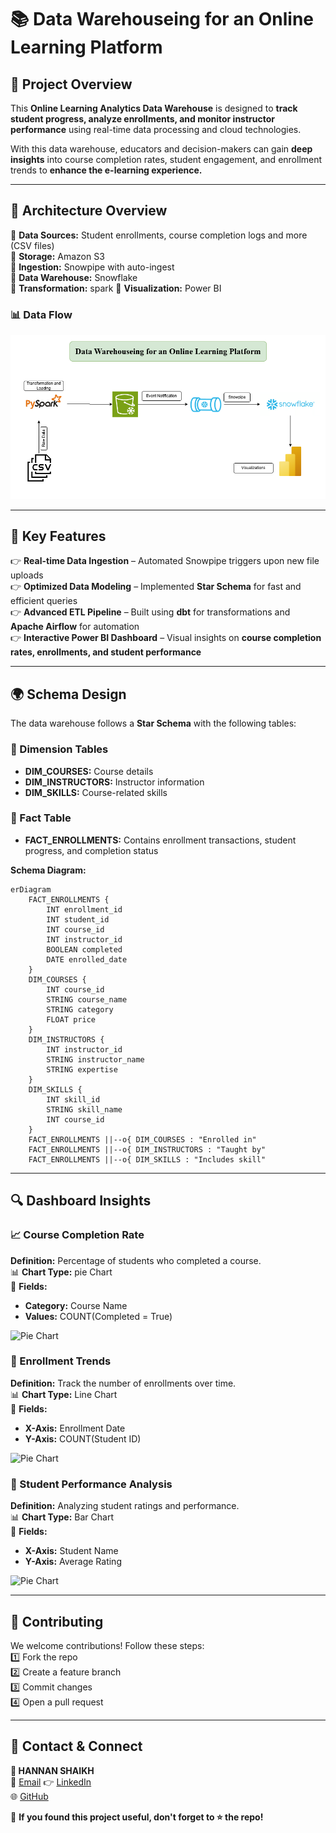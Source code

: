 # 📚 Data Warehouseing for an Online Learning Platform

## 📌 **Project Overview**  
This **Online Learning Analytics Data Warehouse** is designed to **track student progress, analyze enrollments, and monitor instructor performance** using real-time data processing and cloud technologies.  

With this data warehouse, educators and decision-makers can gain **deep insights** into course completion rates, student engagement, and enrollment trends to **enhance the e-learning experience.**  

---

## 🏢 **Architecture Overview**  

🔹 **Data Sources:** Student enrollments, course completion logs and more (CSV files)  
🔹 **Storage:** Amazon S3  
🔹 **Ingestion:** Snowpipe with auto-ingest  
🔹 **Data Warehouse:** Snowflake  
🔹 **Transformation:** spark
🔹 **Visualization:** Power BI  

### **📊 Data Flow**  
![Architecture Diagram](https://raw.githubusercontent.com/umair7228/Data-Warehouseing-for-an-Online-Learning-Platform/main/Architecture-Diagram.png)

---

## 🎯 **Key Features**  

👉 **Real-time Data Ingestion** – Automated Snowpipe triggers upon new file uploads  
👉 **Optimized Data Modeling** – Implemented **Star Schema** for fast and efficient queries  
👉 **Advanced ETL Pipeline** – Built using **dbt** for transformations and **Apache Airflow** for automation  
👉 **Interactive Power BI Dashboard** – Visual insights on **course completion rates, enrollments, and student performance**  

---

## 🌍 **Schema Design**  

The data warehouse follows a **Star Schema** with the following tables:  

### **📂 Dimension Tables**  
- **DIM_COURSES:** Course details  
- **DIM_INSTRUCTORS:** Instructor information  
- **DIM_SKILLS:** Course-related skills  

### **📂 Fact Table**  
- **FACT_ENROLLMENTS:** Contains enrollment transactions, student progress, and completion status  

**Schema Diagram:**  
```mermaid
erDiagram
    FACT_ENROLLMENTS {
        INT enrollment_id
        INT student_id
        INT course_id
        INT instructor_id
        BOOLEAN completed
        DATE enrolled_date
    }
    DIM_COURSES {
        INT course_id
        STRING course_name
        STRING category
        FLOAT price
    }
    DIM_INSTRUCTORS {
        INT instructor_id
        STRING instructor_name
        STRING expertise
    }
    DIM_SKILLS {
        INT skill_id
        STRING skill_name
        INT course_id
    }
    FACT_ENROLLMENTS ||--o{ DIM_COURSES : "Enrolled in"
    FACT_ENROLLMENTS ||--o{ DIM_INSTRUCTORS : "Taught by"
    FACT_ENROLLMENTS ||--o{ DIM_SKILLS : "Includes skill"
```

---

## 🔍 **Dashboard Insights**  

### **📈 Course Completion Rate**  
**Definition:** Percentage of students who completed a course.  
📊 **Chart Type:** pie Chart  
🔖 **Fields:**  
- **Category:** Course Name  
- **Values:** COUNT(Completed = True)

![Pie Chart](https://drive.google.com/uc?export=view&id=1gsVOHuLGbNqKKMwgNPIHHVzkIA_aM8IO)

### **📀 Enrollment Trends**  
**Definition:** Track the number of enrollments over time.  
📊 **Chart Type:** Line Chart  
🔖 **Fields:**  
- **X-Axis:** Enrollment Date  
- **Y-Axis:** COUNT(Student ID)
  
![Pie Chart](https://drive.google.com/uc?export=view&id=1gerBtll6JPUHdws6NWWaMBSvzFmLjBWX)

### **🏅 Student Performance Analysis**  
**Definition:** Analyzing student ratings and performance.  
📊 **Chart Type:** Bar Chart  
🔖 **Fields:**  
- **X-Axis:** Student Name  
- **Y-Axis:** Average Rating
  
![Pie Chart](https://drive.google.com/uc?export=view&id=1S8XVD0tykYrWfXCkj9OEJ-bRfsUO2Ptz)

---

## 👋 **Contributing**  

We welcome contributions! Follow these steps:  
1️⃣ Fork the repo  
2️⃣ Create a feature branch  
3️⃣ Commit changes  
4️⃣ Open a pull request  

---

## 📩 **Contact & Connect**  

**👤 HANNAN SHAIKH**  
📧 [Email](mailto:hannanshaikh9192@gmail.com)
👉 [LinkedIn](https://www.linkedin.com/in/hannan-shaikh-992a27179/)   
🌐 [GitHub](https://github.com/hannan101)  

🌟 **If you found this project useful, don't forget to ⭐ the repo!**


